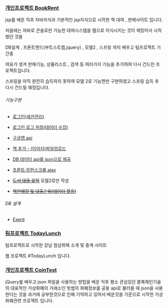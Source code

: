 ### [개인프로젝트 BookRent](https://github.com/returnNoh/BooksRent)

jsp를 배운 직후 자바지식과 기본적인 jsp지식으로 시작한 책 대여 , 판매사이트 입니다.

처음에는 자바로 콘솔로만 가능한 대여시스템을 웹으로 이식시키는 것이 재밌어서 시작했던 것을 

DB설계 , 프론트엔드(부트스트랩,jquery) , 모델2 , 스프링 까지 배우고 팀프로젝트 기간중 

여유가 생겨 판매기능, 상품리스트 , 검색 등 여러가지 기능을 추가하여 다시 건드린 프로젝트입니다.

스프링을 아직 완전히 습득하지 못하여 모델 2로 기능면만 구현하였고 스프링 습득 후 다시 건드릴 예정입니다.


###### 기능구현 

- [로그인(세션관리)](WebContent/Login)
- [로그인 로그 저장(데이터 수집)](WebContent/Mypage_p)
- [구글맵 api](WebContent/map.jsp)
- [책 추가 - (이미지)파일업로드](webContent/register/bookRegister.jsp)
- [DB 데이터 api를 json으로 제공](src/action/BookListController.jsp)
- [프론트:무한스크롤 ajax](webContent/books/newbooksList.jsp)


- ~~[도서 대출 로직](WebContent/Register)~~ 모델2로만 작성
- ~~[책판매량 및 대출순위(데이터 활용)](WebContent/Mypage_p)~~

###### DB 설계
- [Exerd](BooksRent.exerd)




### [팀프로젝트 TodayLunch](https://github.com/returnNoh/TodayLunch)

팀프로젝트로 시작한 강남 점심뷔페 소개 및 중계 사이트

웹 프로젝트 #TodayLunch 입니다.
          

### [개인프로젝트 CoinTest](https://github.com/returnNoh/cointest)

jQuery를 배우고  json 파일을 사용하는 방법을 배운 직후
평소 관심있던 블록체인기술의 대표적인 가상화폐의 거래소인 빗썸의 화폐정보를 공용 api로 불러올 때
json을 사용한다는 것을 과거에 공부한것으로 인해 기억하고 있어서 
배운것을 기준으로 시작한 가상화폐관련 프로젝트 입니다.


